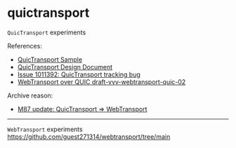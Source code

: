 # quictransport

`QuicTransport` experiments

References:

- [QuicTransport Sample](https://github.com/GoogleChrome/samples/tree/gh-pages/quictransport)
- [QuicTransport Design Document](https://docs.google.com/document/d/1UgviRBnZkMUq4OKcsAJvIQFX6UCXeCbOtX_wMgwD_es/edit)
- [Issue 1011392: QuicTransport tracking bug](https://bugs.chromium.org/p/chromium/issues/detail?id=1011392)
- [ WebTransport over QUIC draft-vvv-webtransport-quic-02](https://tools.ietf.org/html/draft-vvv-webtransport-quic-02)

Archive reason:
- [M87 update: QuicTransport => WebTransport](https://groups.google.com/a/chromium.org/g/web-transport-dev/c/1h6EhmYh2vQ?pli=1)

<hr>

`WebTransport` experiments https://github.com/guest271314/webtransport/tree/main
